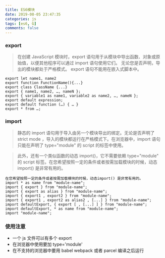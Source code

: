 ```yaml
---
title: ES6模块
date: 2019-08-05 23:47:35
categories: js
tags: [es6, G]
comments: false
---
```


### export

> 在创建 JavaScript 模块时，export 语句用于从模块中导出函数、对象或原始值，以便其他程序可以通过 import 语句使用它们。
> 无论您是否声明，导出的模块都处于严格模式。 export 语句不能用在嵌入式脚本中。

    export let name1, name2
    export function FunctionName(){...}
    export class ClassName {...}
    export { name1, name2, …, nameN };
    export { variable1 as name1, variable2 as name2, …, nameN };
    export default expression;
    export default function (…) { … }
    export * from …;

### import

> 静态的 import 语句用于导入由另一个模块导出的绑定。无论是否声明了 strict mode ，导入的模块都运行在严格模式下。在浏览器中，import 语句只能在声明了 type="module" 的 script 的标签中使用。

> 此外，还有一个类似函数的动态 import()，它不需要依赖 type="module" 的 script 标签。在您希望按照一定的条件或者按需加载模块的时候，动态 import() 是非常有用的。

    在您希望按照一定的条件或者按需加载模块的时候，动态import() 是非常有用的。
    import * as name from "module-name";
    import { export } from "module-name";
    import { export as alias } from "module-name";
    import { export1 , export2 } from "module-name";
    import { export1 , export2 as alias2 , [...] } from "module-name";
    import defaultExport, { export [ , [...] ] } from "module-name";
    import defaultExport, * as name from "module-name";
    import "module-name";

### 使用注意

- 一个 js 文件可以有多个 export
- 在浏览器中使用要加 type='module'
- 在不支持的浏览器中要用 babel webpack 或者 parcel 编译之后运行
